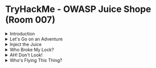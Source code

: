 #  TryHackMe - OWASP Juice Shope (Room 007)

<details><summary>Introduction</summary>
<p>

![](/OWASP%20Juice%20Shop/images/juice_shop.png)

Within this room, we will look at OWASP's Top 10 vulnerabilities in web applications. You will find these in all types of web applications.

This room will cover the following topics:

* [Injection](https://owasp.org/www-project-top-ten/OWASP_Top_Ten_2017/Top_10-2017_A1-Injection)
* [Broken Authentication](https://owasp.org/www-project-top-ten/OWASP_Top_Ten_2017/Top_10-2017_A2-Broken_Authentication)
* [Sensitive Data Exposure](https://owasp.org/www-project-top-ten/OWASP_Top_Ten_2017/Top_10-2017_A3-Sensitive_Data_Exposure)
* [Broken Access Control](https://owasp.org/www-project-top-ten/OWASP_Top_Ten_2017/Top_10-2017_A5-Broken_Access_Control)
* [Cross-site Scripting (XSS)](https://owasp.org/www-project-top-ten/OWASP_Top_Ten_2017/Top_10-2017_A7-Cross-Site_Scripting_(XSS))

</p>
</details>

<details><summary>Let's Go on an Adventure</summary>
<p>

## Let's Go on an Adventure

Before getting into the actual hacking part, it's good to have a look around.

In Burp, set the Intercept mode to off and then browse the site. This allows Burp to log different requests from the server that may be helpful later

This is called __walking through__ the application.

</p>
</details>

<details><summary>Inject the Juice</summary>
<p>
	
## Inject the Juice

![](/OWASP%20Juice%20Shop/images/sql_injection.png)

This task will focus on injection vulnerabilities. Injection vulnerabilities are quite dangerous to a company as they can potentially cause downtime and/or loss of data. 

Identifying injection points within a web application is usually quite simple, as most of them will return an error

There are many types of injection attacks, some of them are:

* SQL Injection - is when an attacker enters a malicious or malformed query to either retrieve or tamper data from a database. And in some cases, log into accounts
* Command Injection - is when web apps take input or user-controlled data and run them as system commands. An attacker may tamper with this data to execute their own system commands. This can be seen in applications that perform misconfigured ping tests
* Email injection - is a security vulnerability that allows malicious users to send email messages without prior authorization by the email server. These occur when the attacker adds extra data to fields which are not interpreted by the server correctly

In this case, we will use SQL Injection

For more information, check [here](https://owasp.org/www-project-top-ten/OWASP_Top_Ten_2017/Top_10-2017_A1-Injection)

</p>
</details>

<details><summary>Who Broke My Lock?</summary>
<p>

![](/OWASP%20Juice%20Shop/images/broken_auth.png)

In this task, we will look at exploiting authentication through different flaws. When talking about flaws within authentication, we include mechanisms that are vulnerable to manipulation. These mechanisms are what we will be exploiting:

* Weak passwords in high privileged accounts
* Forgotten password pages

For more information, check [here](https://owasp.org/www-project-top-ten/OWASP_Top_Ten_2017/Top_10-2017_A2-Broken_Authentication)

</p>
</details>

<details><summary>AH! Don't Look!</summary>
<p>

## AH! Don't Look!

![](/OWASP%20Juice%20Shop/images/sens_data.png)

A web app should store and transmit sensitive data safely and securely. In some cases, the developer may not correctly protect their sensitive data, making it vulnerable

Most of the time, data protection is not applied consistently across the web app making certain pages accessible to the public. Other times information is leaked to the public without the knowledge of the developer, making the web app vulnerable to an attack

For more information, check [here](https://owasp.org/www-project-top-ten/OWASP_Top_Ten_2017/Top_10-2017_A3-Sensitive_Data_Exposure)

</p>
</details>

<details><summary>Who's Flying This Thing?</summary>
<p>

## Who's Flying This Thing?

![](/OWASP%20Juice%20Shop/images/bac.png)

Modern day systems allows for multiple users to have access to different pages. Administrators most commonly use an administration page to edit, add and remove different elements of a website. You might use these when building a website via Weebly or Wix

When Broken Access Control exploits or bugs are found, it will be categorized into one of two types:

Categories | Description
------------ | -------------
Horizontal Privilege Escalation | Occurs when a user can perform an action or access data of another user with the __same__ level of permission
Vertical Privilege Escalation | Occurs when a user can perform an action or access data of another user with a __higher__ level of permission

